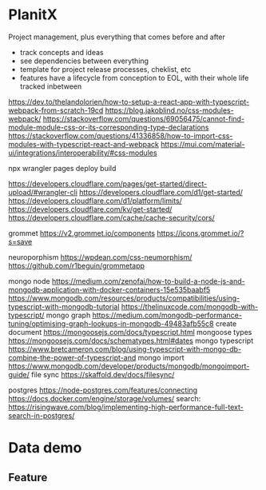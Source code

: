 # PlanitX
Project management, plus everything that comes before and after
- track concepts and ideas
- see dependencies between everything
- template for project release processes, cheklist, etc
- features have a lifecycle from conception to EOL, with their whole life tracked inbetween

https://dev.to/thelandolorien/how-to-setup-a-react-app-with-typescript-webpack-from-scratch-19cd
https://blog.jakoblind.no/css-modules-webpack/
https://stackoverflow.com/questions/69056475/cannot-find-module-module-css-or-its-corresponding-type-declarations
https://stackoverflow.com/questions/41336858/how-to-import-css-modules-with-typescript-react-and-webpack
https://mui.com/material-ui/integrations/interoperability/#css-modules

npx wrangler pages deploy build

https://developers.cloudflare.com/pages/get-started/direct-upload/#wrangler-cli
https://developers.cloudflare.com/d1/get-started/
https://developers.cloudflare.com/d1/platform/limits/
https://developers.cloudflare.com/kv/get-started/
https://developers.cloudflare.com/cache/cache-security/cors/


grommet
https://v2.grommet.io/components
https://icons.grommet.io/?s=save

neuroporphism
https://wpdean.com/css-neumorphism/
https://github.com/r1beguin/grommetapp

mongo node
https://medium.com/zenofai/how-to-build-a-node-js-and-mongodb-application-with-docker-containers-15e535baabf5
https://www.mongodb.com/resources/products/compatibilities/using-typescript-with-mongodb-tutorial
https://thelinuxcode.com/mongodb-with-typescript/
mongo graph https://medium.com/mongodb-performance-tuning/optimising-graph-lookups-in-mongodb-49483afb55c8
create document https://mongoosejs.com/docs/typescript.html
mongoose types https://mongoosejs.com/docs/schematypes.html#dates
mongo typescript https://www.bretcameron.com/blog/using-typescript-with-mongo-db-combine-the-power-of-typescript-and
mongo import https://www.mongodb.com/developer/products/mongodb/mongoimport-guide/
file sync https://skaffold.dev/docs/filesync/

postgres
https://node-postgres.com/features/connecting
https://docs.docker.com/engine/storage/volumes/
search: https://risingwave.com/blog/implementing-high-performance-full-text-search-in-postgres/

# Data demo

## Feature

## 